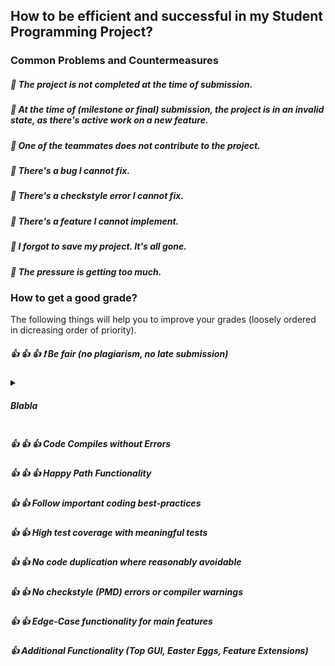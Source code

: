 ## How to be efficient and successful in my Student Programming Project?


### Common Problems and Countermeasures

##### :hankey: The project is not completed at the time of submission.

##### :hankey: At the time of (milestone or final) submission, the project is in an invalid state, as there's active work on a new feature.

##### :hankey: One of the teammates does not contribute to the project.

##### :hankey: There's a bug I cannot fix.

##### :hankey: There's a checkstyle error I cannot fix.
 
##### :hankey: There's a feature I cannot implement.

##### :hankey: I forgot to save my project. It's all gone.

##### :hankey: The pressure is getting too much. 



### How to get a good grade?
The following things will help you to improve your grades (loosely ordered in dicreasing order of priority).

##### :+1: :+1: :+1: :exclamation: Be fair (no plagiarism, no late submission) 
<details>
<summary>
<h5>Blabla</h5>
</summary> 
<p>
</p>
</details> 

##### :+1: :+1: :+1: Code Compiles without Errors

##### :+1: :+1: :+1: Happy Path Functionality

##### :+1: :+1: Follow important coding best-practices

##### :+1: :+1: High test coverage with meaningful tests

##### :+1: :+1: No code duplication where reasonably avoidable

##### :+1: :+1: No checkstyle (PMD) errors or compiler warnings

##### :+1: :+1: Edge-Case functionality for main features

##### :+1: Additional Functionality (Top GUI, Easter Eggs, Feature Extensions)





